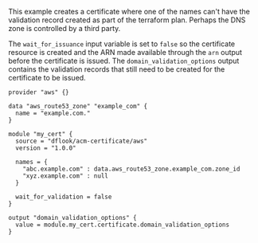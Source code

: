 This example creates a certificate where one of the names can't have the validation record created as part of the terraform plan.
Perhaps the DNS zone is controlled by a third party.

The `wait_for_issuance` input variable is set to `false` so the certificate resource is created and the ARN made available through the `arn` output before the certificate is issued.
The `domain_validation_options` output contains the validation records that still need to be created for the certificate to be issued.

```hcl
provider "aws" {}

data "aws_route53_zone" "example_com" {
  name = "example.com."
}

module "my_cert" {
  source = "dflook/acm-certificate/aws"
  version = "1.0.0"

  names = {
    "abc.example.com" : data.aws_route53_zone.example_com.zone_id
    "xyz.example.com" : null
  }

  wait_for_validation = false
}

output "domain_validation_options" {
  value = module.my_cert.certificate.domain_validation_options
}
```
